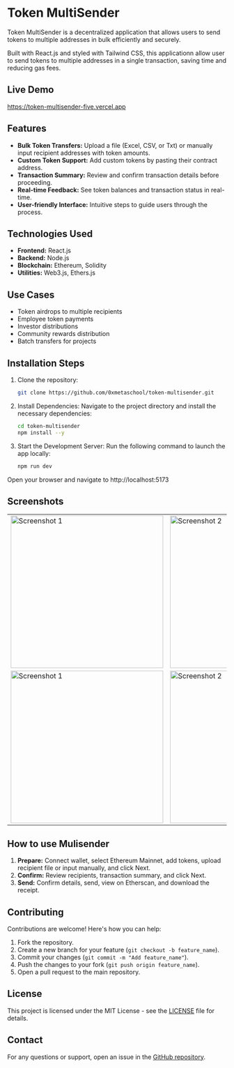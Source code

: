 # Token MultiSender

Token MultiSender is a decentralized application that allows users to send tokens to multiple addresses in bulk efficiently and securely.

Built with React.js and styled with Tailwind CSS, this applicationn allow user to send tokens to multiple addresses in a single transaction, saving time and reducing gas fees.

## Live Demo
https://token-multisender-five.vercel.app

## Features

- **Bulk Token Transfers:** Upload a file (Excel, CSV, or Txt) or manually input recipient addresses with token amounts.
- **Custom Token Support:** Add custom tokens by pasting their contract address.
- **Transaction Summary:** Review and confirm transaction details before proceeding.
- **Real-time Feedback:** See token balances and transaction status in real-time.
- **User-friendly Interface:** Intuitive steps to guide users through the process.


## Technologies Used
- **Frontend:** React.js
- **Backend:** Node.js
- **Blockchain:** Ethereum, Solidity
- **Utilities:** Web3.js, Ethers.js

## Use Cases
- Token airdrops to multiple recipients
- Employee token payments
- Investor distributions
- Community rewards distribution
- Batch transfers for projects


## Installation Steps
1. Clone the repository:
    ```bash
    git clone https://github.com/0xmetaschool/token-multisender.git
    ```
2. Install Dependencies: Navigate to the project directory and install the necessary dependencies:
    ```bash
    cd token-multisender
    npm install --y
    ```
    
4. Start the Development Server: Run the following command to launch the app locally:
    ```bash
    npm run dev
    ```
Open your browser and navigate to http://localhost:5173

## Screenshots

<table>
  <tr>
    <td><img src="https://github.com/user-attachments/assets/1452732c-7575-4b85-9aaa-78d82f40f4dc" alt="Screenshot 1" width="350"></td>
    <td><img src="https://github.com/user-attachments/assets/6f5280ed-d220-41c9-a748-d129bd288ebd6" alt="Screenshot 2" width="350"></td>
    <td><img src="https://github.com/user-attachments/assets/4166d644-1ee2-4963-be0c-faf7646da38a" alt="Screenshot 3" width="350"></td>
    <td><img src="https://github.com/user-attachments/assets/caf8b05e-539f-459e-a430-18259cd6c4ae" alt="Screenshot 4" width="350"></td>
  </tr>
  <tr>
    <td><img src="https://github.com/user-attachments/assets/629d9422-4835-4ab3-83ae-1be8f50acbb2" alt="Screenshot 1" width="350"></td>
    <td><img src="https://github.com/user-attachments/assets/5e6ce367-b346-47a0-b940-627059d7503f" alt="Screenshot 2" width="350"></td>
  </tr>
</table>

## How to use Mulisender

1. **Prepare:** Connect wallet, select Ethereum Mainnet, add tokens, upload recipient file or input manually, and click Next.
2. **Confirm:** Review recipients, transaction summary, and click Next.
4. **Send:** Confirm details, send, view on Etherscan, and download the receipt.



## Contributing

Contributions are welcome! Here's how you can help: 

1. Fork the repository.
2. Create a new branch for your feature (`git checkout -b feature_name`).
3. Commit your changes (`git commit -m "Add feature_name"`).
4. Push the changes to your fork (`git push origin feature_name`).
5. Open a pull request to the main repository.

## License

This project is licensed under the MIT License - see the [LICENSE](https://github.com/0xmetaschool/token-multisender/blob/main/LICENSE) file for details.


## Contact

For any questions or support, open an issue in the [GitHub repository](https://github.com/0xmetaschool/token-multisender/issues).

